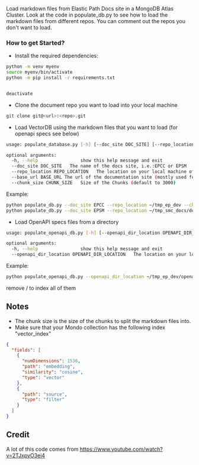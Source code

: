 Load markdown files from Elastic Path Docs site in a MongoDB Atlas Cluster. 
Look at the code in populate_db.py to see how to load the markdown files from different repos.
You can comment out the repos you don't want to load.


### How to get Started?


* Install the required dependencies:
```bash
python -m venv myenv
source myenv/bin/activate
python -m pip install -r requirements.txt   


deactivate
```
* Clone the document repo you want to load into your local machine
```bash
git clone git@<url>:<repo>.git
```

* Load VectorDB using the markdown files that you want to load (for openapi specs see below)
```bash
usage: populate_database.py [-h] [--doc_site DOC_SITE] [--repo_location REPO_LOCATION] [--chunk_size CHUNK_SIZE]

optional arguments:
  -h, --help                show this help message and exit
  --doc_site DOC_SITE   The name of the docs site, i.e.:EPCC or EPSM
  --repo_location REPO_LOCATION   The location on your local machine of the repo where the files are located
  --base_url BASE_URL The url of the documentation site (mostly used for EPSM)
  --chunk_size CHUNK_SIZE   Size of the Chunks (default to 3000)
```

Example:

```bash
python populate_db.py --doc_site EPCC --repo_location ~/tmp_ep_dev --chunk_size 3000 
python populate_db.py --doc_site EPSM --repo_location ~/tmp_smc_docs/docs-commerce --base_url https://documentation.elasticpath.com/commerce --chunk_size 3000
```

* Load OpenAPI specs files from a directory
```bash
usage: populate_openapi_db.py [-h] [--openapi_dir_location OPENAPI_DIR_LOCATION]

optional arguments:
  -h, --help                show this help message and exit
  --openapi_dir_location OPENAPI_DIR_LOCATION   The location on your local machine of the repo where the files are located
```

Example:

```bash
python populate_openapi_db.py --openapi_dir_location ~/tmp_ep_dev/openapispecs/<subdirectory>
```
remove /<subdirectory> to index all of them

## Notes
- The chunk size is the size of the chunks to split the markdown files into.
- Make sure that your Mondo collection has the following index "vector_index"
```json
{
  "fields": [
    {
      "numDimensions": 1536,
      "path": "embedding",
      "similarity": "cosine",
      "type": "vector"
    },
    {
      "path": "source",
      "type": "filter"
    }
  ]
}
```


## Credit
A lot of this code comes from https://www.youtube.com/watch?v=2TJxpyO3ei4 
